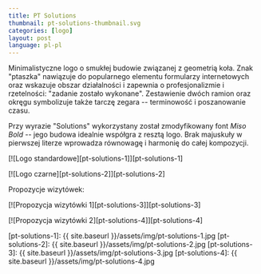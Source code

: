 ```yaml
---
title: PT Solutions
thumbnail: pt-solutions-thumbnail.svg
categories: [logo]
layout: post
language: pl-pl
---
```


Minimalistyczne logo o smukłej budowie związanej z geometrią koła. Znak "ptaszka" nawiązuje do popularnego elementu formularzy internetowych oraz wskazuje obszar działalności i zapewnia o profesjonalizmie i rzetelności: "zadanie zostało wykonane". Zestawienie dwóch ramion oraz okręgu symbolizuje także tarczę zegara -- terminowość i poszanowanie czasu.

Przy wyrazie "Solutions" wykorzystany został zmodyfikowany font _Miso Bold_ -- jego budowa idealnie współgra z resztą logo. Brak majuskuły w pierwszej literze wprowadza równowagę i harmonię do całej kompozycji.

[![Logo standardowe][pt-solutions-1]][pt-solutions-1]

[![Logo czarne][pt-solutions-2]][pt-solutions-2]

Propozycje wizytówek:

[![Propozycja wizytówki 1][pt-solutions-3]][pt-solutions-3]

[![Propozycja wizytówki 2][pt-solutions-4]][pt-solutions-4]

[pt-solutions-1]: {{ site.baseurl }}/assets/img/pt-solutions-1.jpg
[pt-solutions-2]: {{ site.baseurl }}/assets/img/pt-solutions-2.jpg
[pt-solutions-3]: {{ site.baseurl }}/assets/img/pt-solutions-3.jpg
[pt-solutions-4]: {{ site.baseurl }}/assets/img/pt-solutions-4.jpg